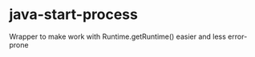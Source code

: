 java-start-process
==================

Wrapper to make work with Runtime.getRuntime() easier and less error-prone